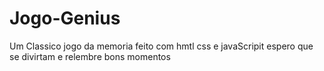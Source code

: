 # Jogo-Genius
Um Classico jogo da memoria feito com hmtl css e javaScripit espero que se divirtam e relembre bons momentos
